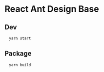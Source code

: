 # React Ant Design Base #


## Dev ##
```bash
  yarn start
```

## Package ##
```bash
  yarn build
```
